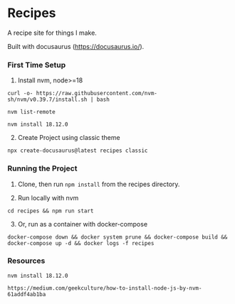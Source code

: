 # Recipes

A recipe site for things I make.

Built with docusaurus (https://docusaurus.io/).

### First Time Setup

1. Install nvm, node>=18

`curl -o- https://raw.githubusercontent.com/nvm-sh/nvm/v0.39.7/install.sh | bash`

`nvm list-remote`

`nvm install 18.12.0`

2. Create Project using classic theme

`npx create-docusaurus@latest recipes classic`

### Running the Project

1. Clone, then run `npm install` from the recipes directory.

2. Run locally with nvm

`cd recipes && npm run start`

3. Or, run as a container with docker-compose

`docker-compose down && docker system prune && docker-compose build && docker-compose up -d && docker logs -f recipes`


### Resources

`nvm install 18.12.0`

`https://medium.com/geekculture/how-to-install-node-js-by-nvm-61addf4ab1ba`

